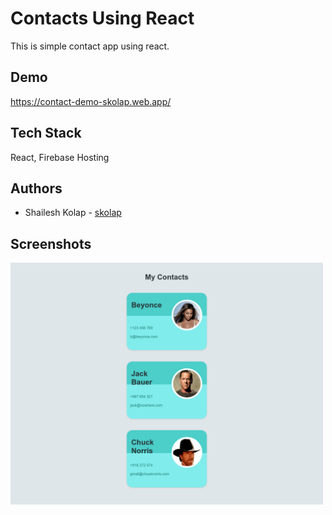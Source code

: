 # Contacts Using React

This is simple contact app using react.

## Demo

https://contact-demo-skolap.web.app/

## Tech Stack

React, Firebase Hosting

## Authors

- Shailesh Kolap - [skolap](https://github.com/Skolap)

## Screenshots

<img src="./assets/screenshots/1.png" width="500"> <br>
<br>

<!-- ![Alt text](/src/assets/screenshots/1.png?raw=true "Home")
![Alt text](/src/assets/screenshots/2.png?raw=true "Cart")
![Alt text](/src/assets/screenshots/3.png?raw=true "Card Details") -->

